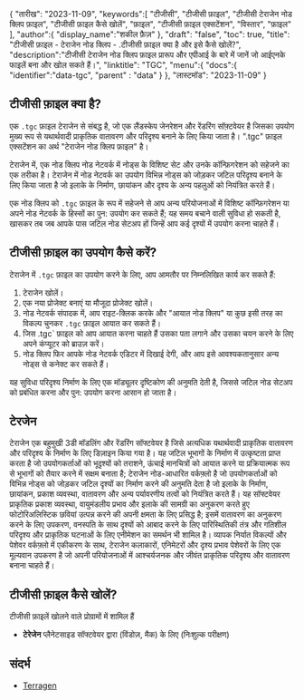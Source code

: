 {
"तारीख": "2023-11-09",
   "keywords":[
"टीजीसी",
"टीजीसी फ़ाइल",
"टीजीसी टेराजेन नोड क्लिप फ़ाइल",
"टीजीसी फ़ाइल कैसे खोलें",
"फ़ाइल",
"टीजीसी फ़ाइल एक्सटेंशन",
"विस्तार",
"फ़ाइल"
],
   "author":{
"display_name":"शकील फ़ैज़"
},
"draft": "false",
"toc": true,
"title": "टीजीसी फ़ाइल - टेराजेन नोड क्लिप - .टीजीसी फ़ाइल क्या है और इसे कैसे खोलें?",
   "description":"टीजीसी टेराजेन नोड क्लिप फ़ाइल प्रारूप और एपीआई के बारे में जानें जो आईएनके फाइलें बना और खोल सकते हैं।",
"linktitle": "TGC",
   "menu":{
      "docs":{
         "identifier":"data-tgc",
"parent" : "data"
}
},
"लास्टमॉड": "2023-11-09"
}

## टीजीसी फ़ाइल क्या है?

एक `.tgc` फ़ाइल टेराजेन से संबद्ध है, जो एक लैंडस्केप जेनरेशन और रेंडरिंग सॉफ़्टवेयर है जिसका उपयोग मुख्य रूप से यथार्थवादी प्राकृतिक वातावरण और परिदृश्य बनाने के लिए किया जाता है। ".tgc" फ़ाइल एक्सटेंशन का अर्थ "टेराजेन नोड क्लिप फ़ाइल" है।

टेराजेन में, एक नोड क्लिप नोड नेटवर्क में नोड्स के विशिष्ट सेट और उनके कॉन्फ़िगरेशन को सहेजने का एक तरीका है। टेराजेन में नोड नेटवर्क का उपयोग विभिन्न नोड्स को जोड़कर जटिल परिदृश्य बनाने के लिए किया जाता है जो इलाके के निर्माण, छायांकन और दृश्य के अन्य पहलुओं को नियंत्रित करते हैं।

एक नोड क्लिप को `.tgc` फ़ाइल के रूप में सहेजने से आप अन्य परियोजनाओं में विशिष्ट कॉन्फ़िगरेशन या अपने नोड नेटवर्क के हिस्सों का पुन: उपयोग कर सकते हैं; यह समय बचाने वाली सुविधा हो सकती है, खासकर तब जब आपके पास जटिल नोड सेटअप हों जिन्हें आप कई दृश्यों में उपयोग करना चाहते हैं।

## टीजीसी फ़ाइल का उपयोग कैसे करें?

टेराजेन में `.tgc` फ़ाइल का उपयोग करने के लिए, आप आमतौर पर निम्नलिखित कार्य कर सकते हैं:

1. टेराजेन खोलें।
2. एक नया प्रोजेक्ट बनाएं या मौजूदा प्रोजेक्ट खोलें।
3. नोड नेटवर्क संपादक में, आप राइट-क्लिक करके और "आयात नोड क्लिप" या कुछ इसी तरह का विकल्प चुनकर `.tgc` फ़ाइल आयात कर सकते हैं।
4. जिस .tgc` फ़ाइल को आप आयात करना चाहते हैं उसका पता लगाने और उसका चयन करने के लिए अपने कंप्यूटर को ब्राउज़ करें।
5. नोड क्लिप फिर आपके नोड नेटवर्क एडिटर में दिखाई देगी, और आप इसे आवश्यकतानुसार अन्य नोड्स से कनेक्ट कर सकते हैं।

यह सुविधा परिदृश्य निर्माण के लिए एक मॉड्यूलर दृष्टिकोण की अनुमति देती है, जिससे जटिल नोड सेटअप को प्रबंधित करना और पुन: उपयोग करना आसान हो जाता है।

## टेरजेन

टेराजेन एक बहुमुखी 3डी मॉडलिंग और रेंडरिंग सॉफ्टवेयर है जिसे अत्यधिक यथार्थवादी प्राकृतिक वातावरण और परिदृश्य के निर्माण के लिए डिज़ाइन किया गया है। यह जटिल भूभागों के निर्माण में उत्कृष्टता प्राप्त करता है जो उपयोगकर्ताओं को भूदृश्यों को तराशने, ऊंचाई मानचित्रों को आयात करने या प्रक्रियात्मक रूप से भूभागों को तैयार करने में सक्षम बनाता है; टेराजेन नोड-आधारित वर्कफ़्लो है जो उपयोगकर्ताओं को विभिन्न नोड्स को जोड़कर जटिल दृश्यों का निर्माण करने की अनुमति देता है जो इलाके के निर्माण, छायांकन, प्रकाश व्यवस्था, वातावरण और अन्य पर्यावरणीय तत्वों को नियंत्रित करते हैं। यह सॉफ्टवेयर प्राकृतिक प्रकाश व्यवस्था, वायुमंडलीय प्रभाव और इलाके की सामग्री का अनुकरण करते हुए फोटोरिअलिस्टिक छवियां उत्पन्न करने की अपनी क्षमता के लिए प्रसिद्ध है; इसमें वातावरण का अनुकरण करने के लिए उपकरण, वनस्पति के साथ दृश्यों को आबाद करने के लिए पारिस्थितिकी तंत्र और गतिशील परिदृश्य और प्राकृतिक घटनाओं के लिए एनीमेशन का समर्थन भी शामिल है। व्यापक निर्यात विकल्पों और पेशेवर वर्कफ़्लो में एकीकरण के साथ, टेराजेन कलाकारों, एनिमेटरों और दृश्य प्रभाव पेशेवरों के लिए एक मूल्यवान उपकरण है जो अपनी परियोजनाओं में आश्चर्यजनक और जीवंत प्राकृतिक परिदृश्य और वातावरण बनाना चाहते हैं।

## टीजीसी फ़ाइल कैसे खोलें?

टीजीसी फ़ाइलें खोलने वाले प्रोग्रामों में शामिल हैं

- **टेरेजेन** प्लैनेटसाइड सॉफ्टवेयर द्वारा (विंडोज़, मैक) के लिए (निःशुल्क परीक्षण)

## संदर्भ
* [Terragen](https://en.wikipedia.org/wiki/Terragen)
